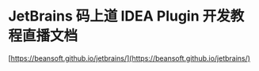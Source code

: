 # JetBrains 码上道 IDEA Plugin 开发教程直播文档

[https://beansoft.github.io/jetbrains/](https://beansoft.github.io/jetbrains/)